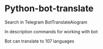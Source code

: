 # Python-bot-translate

Search in Telegram BotTranslateAiogram

In description commands for working with bot

Bot can translate to 107 languages
